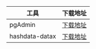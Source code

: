 
| 工具        | 下载地址                                                     |
| ----------- | ------------------------------------------------------------ |
| pgAdmin     | [下载地址](https://www.pgadmin.org/download/)                |
| hashdata-datax | [下载地址](https://packagedown-online-1256722404.cos.ap-guangzhou.myqcloud.com/datax/datax-v1.0.3-hashdata.tar.gz) |


